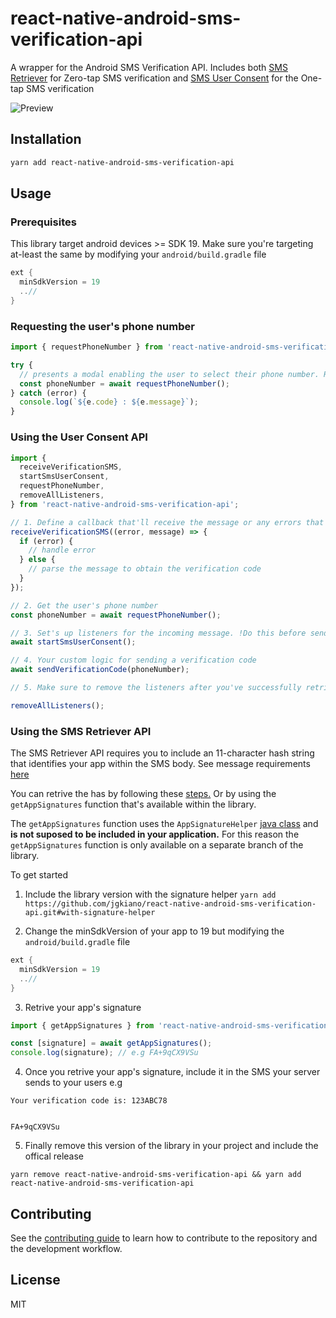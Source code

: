 # react-native-android-sms-verification-api

A wrapper for the Android SMS Verification API. Includes both [SMS Retriever](https://developers.google.com/identity/sms-retriever/overview) for Zero-tap SMS verification and [SMS User Consent](https://developers.google.com/identity/sms-retriever/user-consent/overview) for the One-tap SMS verification

![Preview](https://user-images.githubusercontent.com/9453250/107610908-ccdc3100-6c53-11eb-90b8-2cd2148f9a25.png)

## Installation

```sh
yarn add react-native-android-sms-verification-api
```

## Usage

### Prerequisites

This library target android devices >= SDK 19. Make sure you're targeting at-least the same by modifying your `android/build.gradle` file

```gradle
ext {
  minSdkVersion = 19
  ..//
}
```

### Requesting the user's phone number

```js
import { requestPhoneNumber } from 'react-native-android-sms-verification-api';

try {
  // presents a modal enabling the user to select their phone number. Requires a physical device, it won't work on an emulator
  const phoneNumber = await requestPhoneNumber();
} catch (error) {
  console.log(`${e.code} : ${e.message}`);
}
```

### Using the User Consent API

```js
import {
  receiveVerificationSMS,
  startSmsUserConsent,
  requestPhoneNumber,
  removeAllListeners,
} from 'react-native-android-sms-verification-api';

// 1. Define a callback that'll receive the message or any errors that occurs
receiveVerificationSMS((error, message) => {
  if (error) {
    // handle error
  } else {
    // parse the message to obtain the verification code
  }
});

// 2. Get the user's phone number
const phoneNumber = await requestPhoneNumber();

// 3. Set's up listeners for the incoming message. !Do this before sending the sms!
await startSmsUserConsent();

// 4. Your custom logic for sending a verification code
await sendVerificationCode(phoneNumber);

// 5. Make sure to remove the listeners after you've successfully retrieved the verification code

removeAllListeners();
```

### Using the SMS Retriever API

The SMS Retriever API requires you to include an 11-character hash string that identifies your app within the SMS body. See message requirements [here](https://developers.google.com/identity/sms-retriever/verify#1_construct_a_verification_message)

You can retrive the has by following these [steps.](https://developers.google.com/identity/sms-retriever/verify#computing_your_apps_hash_string) Or by using the `getAppSignatures` function that's available within the library.

The `getAppSignatures` function uses the `AppSignatureHelper` [java class](https://github.com/googlearchive/android-credentials/blob/master/sms-verification/android/app/src/main/java/com/google/samples/smartlock/sms_verify/AppSignatureHelper.java) and **is not suposed to be included in your application.** For this reason the `getAppSignatures` function is only available on a separate branch of the library.

To get started

1. Include the library version with the signature helper
   `yarn add https://github.com/jgkiano/react-native-android-sms-verification-api.git#with-signature-helper`

2. Change the minSdkVersion of your app to 19 but modifying the `android/build.gradle` file

```gradle
ext {
  minSdkVersion = 19
  ..//
}
```

3. Retrive your app's signature

```js
import { getAppSignatures } from 'react-native-android-sms-verification-api';

const [signature] = await getAppSignatures();
console.log(signature); // e.g FA+9qCX9VSu
```

4. Once you retrive your app's signature, include it in the SMS your server sends to your users e.g

```
Your verification code is: 123ABC78


FA+9qCX9VSu
```

5. Finally remove this version of the library in your project and include the offical release

`yarn remove react-native-android-sms-verification-api && yarn add react-native-android-sms-verification-api`

## Contributing

See the [contributing guide](CONTRIBUTING.md) to learn how to contribute to the repository and the development workflow.

## License

MIT
